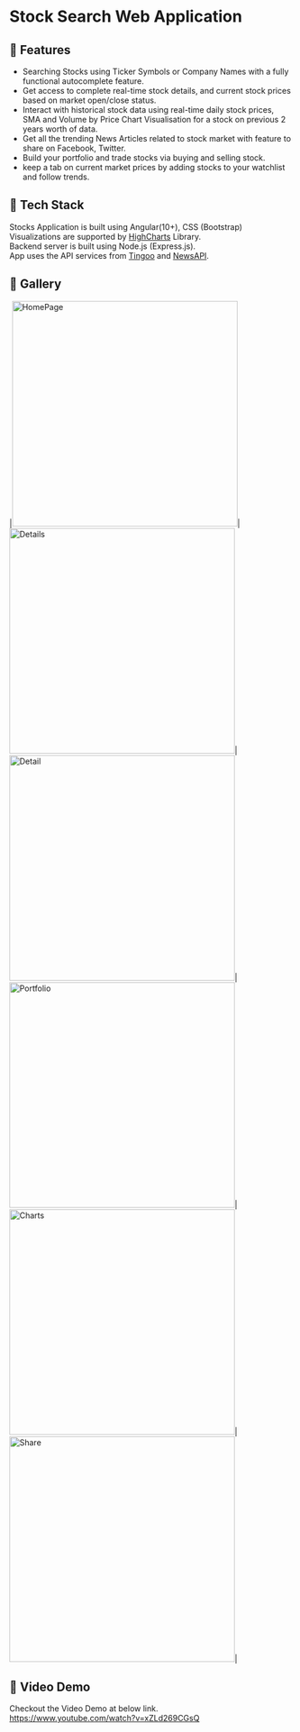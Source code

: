 


# Stock Search Web Application

## :pushpin: Features
* Searching Stocks using Ticker Symbols or Company Names with a fully functional autocomplete feature.<br/>
* Get access to complete real-time stock details, and current stock prices based on market open/close status. <br/>
* Interact with historical stock data using real-time daily stock prices, SMA and Volume by Price Chart Visualisation for a stock on previous 2 years worth of data.<br/>
* Get all the trending News Articles related to stock market with feature to share on Facebook, Twitter.<br/>
* Build your portfolio and trade stocks via buying and selling stock.<br/>
* keep a tab on current market prices by adding stocks to your watchlist and follow trends.<br/>

## :pushpin: Tech Stack

Stocks Application is built using Angular(10+), CSS (Bootstrap)<br/>
Visualizations are supported by [HighCharts](https://www.highcharts.com/) Library. <br/>
Backend server is built using Node.js (Express.js). <br/>
App uses the API services from [Tingoo](https://api.tiingo.com/) and [NewsAPI](https://newsapi.org/). <br/>

## :pushpin: Gallery
|<img width="400" alt="HomePage" src="https://user-images.githubusercontent.com/65870621/113939643-173fe100-97b1-11eb-885f-7e47b48b6c64.png">|
<img width="400" alt="Details" src="https://user-images.githubusercontent.com/65870621/113939722-3179bf00-97b1-11eb-9ba4-9cb51d1fa11e.png">|
<img width="400" alt="Detail" src="https://user-images.githubusercontent.com/65870621/113940024-a947e980-97b1-11eb-9012-a0016f5670d3.png">|
<img width="400" alt="Portfolio" src="https://user-images.githubusercontent.com/65870621/113939819-4eae8d80-97b1-11eb-8222-85ebbf62c4c9.png">|
<img width="400" alt="Charts" src="https://user-images.githubusercontent.com/65870621/113939882-66861180-97b1-11eb-8fa5-8c81d3bff804.png">|
<img width="400" alt="Share" src="https://user-images.githubusercontent.com/65870621/113939988-97fedd00-97b1-11eb-9892-db0f44aa418f.png">|

## :pushpin: Video Demo
Checkout the Video Demo at below link.<br/>
https://www.youtube.com/watch?v=xZLd269CGsQ
